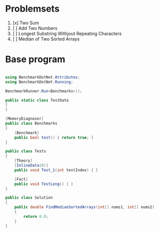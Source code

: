 
# Problemsets

1. [x] Two Sum
1. [ ] Add Two Numbers
1. [ ] Longest Substring Withjout Repeating Characters
1. [ ] Median of Two Sorted Arrays

# Base program

```csharp

using BenchmarkDotNet.Attributes;
using BenchmarkDotNet.Running;

BenchmarkRunner.Run<Benchmarks>();

public static class TestData
{
}

[MemoryDiagnoser]
public class Benchmarks
{
    [Benchmark]
    public bool test() { return true; }
}

public class Tests
{
    [Theory]
    [InlineData(0)]
    public void Test_1(int testIndex) { }

    [Fact]
    public void TestLong() { }
}

public class Solution
{
    public double FindMedianSortedArrays(int[] nums1, int[] nums2)
    {
        return 0.0;
    }
}

```